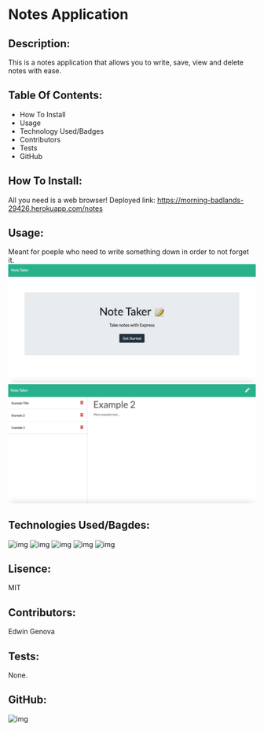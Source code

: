 # Notes Application
## Description: 
This is a notes application that allows you to write, save, view and delete notes with ease.
## Table Of Contents:
* How To Install
* Usage
* Technology Used/Badges
* Contributors
* Tests
* GitHub
## How To Install: 
All you need is a web browser! Deployed link: https://morning-badlands-29426.herokuapp.com/notes
## Usage:
Meant for poeple who need to write something down in order to not forget it.
![img](home.jpeg)
![img](example.jpeg)
## Technologies Used/Bagdes: 
![img](https://img.shields.io/badge/JavaScript-used-red)
![img](https://img.shields.io/badge/HTML-used-red)
![img](https://img.shields.io/badge/CSS-used-red)
![img](https://img.shields.io/badge/Node.JS-used-red)
![img](https://img.shields.io/badge/Heroku-used-red)
## Lisence:  
MIT
## Contributors:
Edwin Genova
## Tests:
None.
## GitHub: 
![img](https://avatars0.githubusercontent.com/u/21047601?v=4)
